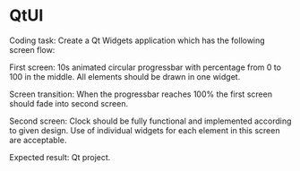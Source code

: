 # QtUI
Coding task:
Create a Qt Widgets application which has the following screen flow:

First screen:
10s animated circular progressbar with percentage from 0 to 100 in the middle.
All elements should be drawn in one widget.

Screen transition:
When the progressbar reaches 100% the first screen should fade into second screen.

Second screen:
Clock should be fully functional and implemented according to given design.
Use of individual widgets for each element in this screen are acceptable.

Expected result:
Qt project.